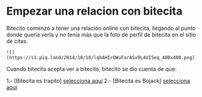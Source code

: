 [//]: # (respuesta a: revivir bitecito)
[//]: # (Por: Cañez Rosas Lizeth )
[//]: # (agregar la historia, para ir a: )
[//]: # (bitecita-es-trapito.md)
[//]: # (bitecita-es-bojack.md)
[//]: # (alguno otro de tu preferencia)

# Empezar una relacion con bitecita

  Bitecito comenzó a tener una relación online con bitecita, llegando al punto donde quería verla y no tenía más que la foto de perfil de bitecita en el sitio de citas.
  
    ![](https://s1.piq.land/2014/10/18/lqhAHIrQWuFarASx9L4UI5eq_400x400.png)
    
  Cuando bitecita acepta ver a bitecito, bitecito se dio cuenta de que:
      
1.- [Bitecita es trapito] [selecciona aquí](bitecita-es-trapito.md)
2.- [Bitecita es Bojack] [selecciona aquí](bitecita-es-bojack.md)
